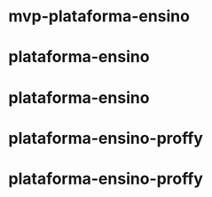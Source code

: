 # mvp-plataforma-ensino
# plataforma-ensino
# plataforma-ensino
# plataforma-ensino-proffy
# plataforma-ensino-proffy
